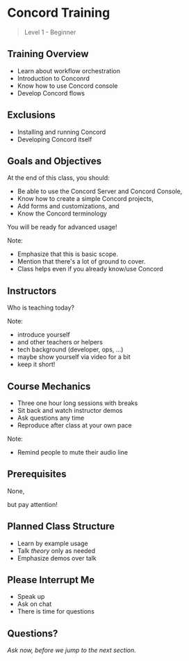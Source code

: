 # Concord Training

> Level 1 - Beginner


## Training Overview

- Learn about workflow orchestration
- Introduction to Conconrd
- Know how to use Concord console 
- Develop Concord flows


## Exclusions

- Installing and running Concord <!-- .element: class="fragment" -->
- Developing Concord itself <!-- .element: class="fragment" -->


## Goals and Objectives

At the end of this class, you should: <!-- .element: class="fragment" -->

- Be able to use the Concord Server and Concord Console, <!-- .element: class="fragment" -->
- Know how to create a simple Concord projects, <!-- .element: class="fragment" -->
- Add forms and customizations, and  <!-- .element: class="fragment" -->
- Know the Concord terminology <!-- .element: class="fragment" -->

You will be ready for advanced usage! <!-- .element: class="fragment" -->

Note:
- Emphasize that this is basic scope.
- Mention that there's a lot of ground to cover.
- Class helps even if you already know/use Concord


## Instructors

Who is teaching today?

Note:
- introduce yourself
- and other teachers or helpers
- tech background (developer, ops, ...)
- maybe show yourself via video for a bit
- keep it short!


## Course Mechanics

- Three one hour long sessions with breaks
- Sit back and watch instructor demos
- Ask questions any time
- Reproduce after class at your own pace

Note:
- Remind people to mute their audio line


## Prerequisites

None, <!-- .element: class="fragment" -->

but pay attention! <!-- .element: class="fragment" -->


## Planned Class Structure

- Learn by example usage
- Talk _theory_ only as needed
- Emphasize demos over talk


## Please Interrupt Me

- Speak up
- Ask on chat
- There is time for questions


## Questions?

<em class="yellow">Ask now, before we jump to the next section.</em>

